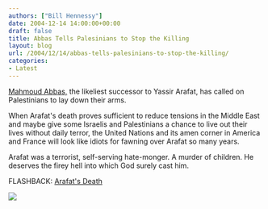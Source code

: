 ```yaml
---
authors: ["Bill Hennessy"]
date: 2004-12-14 14:00:00+00:00
draft: false
title: Abbas Tells Palesinians to Stop the Killing
layout: blog
url: /2004/12/14/abbas-tells-palesinians-to-stop-the-killing/
categories:
- Latest
---
```


[Mahmoud Abbas,](https://story.news.yahoo.com/news?tmpl=story&e=5&u=/ap/20041214/ap_on_re_mi_ea/israel_palestinians) the likeliest successor to Yassir Arafat, has called on Palestinians to lay down their arms.




When Arafat's death proves sufficient to reduce tensions in the Middle East and maybe give some Israelis and Palestinians a chance to live out their lives without daily terror, the United Nations and its amen corner in America and France will look like idiots for fawning over Arafat so many years.




Arafat was a terrorist, self-serving hate-monger. A murder of children. He deserves the firey hell into which God surely cast him.




FLASHBACK: [Arafat's Death](https://blog.billhennessy.com/blogs/hennessys_view/archive/2004/11/11/500.aspx)

![](https://blog.billhennessy.com/aggbug.aspx?PostID=879)

